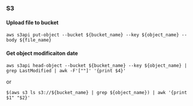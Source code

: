 ### S3

#### Upload file to bucket
```
aws s3api put-object --bucket ${bucket_name} --key ${object_name} --body ${file_name}
```

#### Get object modificaiton date
```
aws s3api head-object --bucket ${bucket_name} --key ${object_name} | grep LastModified | awk -F'[""]' '{print $4}'
```
or
```
$(aws s3 ls s3://${bucket_name} | grep ${object_name}) | awk '{print $1" "$2}'
```

